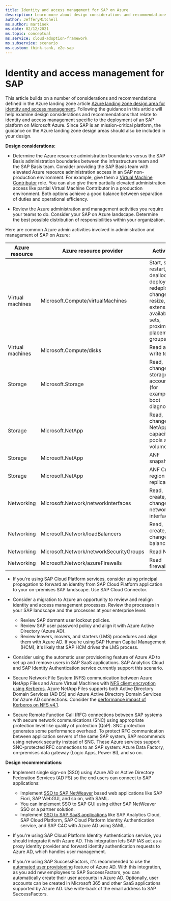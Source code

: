```yaml
---
title: Identity and access management for SAP on Azure
description: Learn more about design considerations and recommendations that relate to identity and access management in an SAP deployment on Microsoft Azure.
author: JefferyMitchell
ms.author: martinek
ms.date: 02/12/2021
ms.topic: conceptual
ms.service: cloud-adoption-framework
ms.subservice: scenario
ms.custom: think-tank, e2e-sap
---
```


<!-- docutune:casing LMS -->

# Identity and access management for SAP

This article builds on a number of considerations and recommendations defined in the Azure landing zone article [Azure landing zone design area for identity and access management](../../ready/landing-zone/design-area/identity-access.md). Following the guidance in this article will help examine design considerations and recommendations that relate to identity and access management specific to the deployment of an SAP platform on Microsoft Azure. Since SAP is an mission-critical platform, the guidance on the Azure landing zone design areas should also be included in your design.

**Design considerations:**

- Determine the Azure resource administration boundaries versus the SAP Basis administration boundaries between the infrastructure team and the SAP Basis team. Consider providing the SAP Basis team with elevated Azure resource administration access in an SAP non-production environment. For example, give them a [Virtual Machine Contributor](/azure/role-based-access-control/built-in-roles#virtual-machine-contributor) role. You can also give them partially elevated administration access like partial Virtual Machine Contributor in a production environment. Both options achieve a good balance between separation of duties and operational efficiency.

- Review the Azure administration and management activities you require your teams to do. Consider your SAP on Azure landscape. Determine the best possible distribution of responsibilities within your organization.

Here are common Azure admin activities involved in administration and management of SAP on Azure:

| Azure resource | Azure resource provider | Activities |
|---|---|---|
| Virtual machines | Microsoft.Compute/virtualMachines | Start, stop, restart, deallocate, deploy, redeploy, change, resize, extensions, availability sets, proximity placement groups |
| Virtual machines | Microsoft.Compute/disks | Read and write to disk |
| Storage | Microsoft.Storage | Read, change on storage accounts (for example boot diagnostics) |
| Storage | Microsoft.NetApp | Read, change on NetApp capacity pools and volumes |
| Storage | Microsoft.NetApp | ANF snapshots |
| Storage | Microsoft.NetApp | ANF Cross-region replication |
| Networking | Microsoft.Network/networkInterfaces | Read, create, change network interfaces |
| Networking | Microsoft.Network/loadBalancers | Read, create, change load balancers |
| Networking | Microsoft.Network/networkSecurityGroups | Read NSG |
| Networking | Microsoft.Network/azureFirewalls | Read firewall |

- If you're using SAP Cloud Platform services, consider using principal propagation to forward an identity from SAP Cloud Platform application to your on-premises SAP landscape. Use SAP Cloud Connector.

- Consider a migration to Azure an opportunity to review and realign identity and access management processes. Review the processes in your SAP landscape and the processes at your enterprise level:
  - Review SAP dormant user lockout policies.
  - Review SAP user password policy and align it with Azure Active Directory (Azure AD).
  - Review leavers, movers, and starters (LMS) procedures and align them with Azure AD. If you're using SAP Human Capital Management (HCM), it's likely that SAP HCM drives the LMS process.

- Consider using the automatic user provisioning feature of Azure AD to set up and remove users in SAP SaaS applications. SAP Analytics Cloud and SAP Identity Authentication service currently support this scenario.

- Secure Network File System (NFS) communication between Azure NetApp Files and Azure Virtual Machines with [NFS client encryption using Kerberos](/azure/azure-netapp-files/configure-kerberos-encryption). Azure NetApp Files supports both Active Directory Domain Services (AD DS) and Azure Active Directory Domain Services for Azure AD connections. Consider the [performance impact of Kerberos on NFS v4.1](/azure/azure-netapp-files/configure-kerberos-encryption#kerberos_performance).

- Secure Remote Function Call (RFC) connections between SAP systems with secure network communications (SNC) using appropriate protection level like quality of protection (QoP). SNC protection generates some performance overhead. To protect RFC communication between application servers of the same SAP system, SAP recommends using network security instead of SNC. These Azure services support SNC-protected RFC connections to an SAP system: Azure Data Factory, on-premises data gateway (Logic Apps, Power BI), and so on.

**Design recommendations:**

- Implement single sign-on (SSO) using Azure AD or Active Directory Federation Services (AD FS) so the end users can connect to SAP applications:
  - Implement [SSO to SAP NetWeaver](/azure/active-directory/saas-apps/sap-netweaver-tutorial) based web applications like SAP Fiori, SAP WebGUI, and so on, with SAML.
  - You can implement SSO to SAP GUI using either SAP NetWeaver SSO or a partner solution.
  - Implement [SSO to SAP SaaS applications](/azure/active-directory/saas-apps/sap-customer-cloud-tutorial) like SAP Analytics Cloud, SAP Cloud Platform, SAP Cloud Platform Identity Authentication service, and SAP C4C with Azure AD using SAML.

- If you're using SAP Cloud Platform Identity Authentication service, you should integrate it with Azure AD. This integration lets SAP IAS act as a proxy identity provider and forward identity authentication requests to Azure AD, which handles user management.

- If you're using SAP SuccessFactors, it's recommended to use the [automated user provisioning](/azure/active-directory/saas-apps/sap-successfactors-inbound-provisioning-cloud-only-tutorial) feature of Azure AD. With this integration, as you add new employees to SAP SuccessFactors, you can automatically create their user accounts in Azure AD. Optionally, user accounts can be created in Microsoft 365 and other SaaS applications supported by Azure AD. Use write-back of the email address to SAP SuccessFactors.
